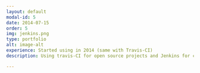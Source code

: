 ```yaml
---
layout: default
modal-id: 5
date: 2014-07-15
order: 5
img: jenkins.png
type: portfolio
alt: image-alt
experience: Started using in 2014 (same with Travis-CI)
description: Using travis-CI for open source projects and Jenkins for closed source projects to test android applications.

---
```

